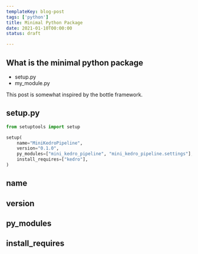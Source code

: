 ```yaml
---
templateKey: blog-post
tags: ['python']
title: Minimal Python Package
date: 2021-01-10T00:00:00
status: draft

---
```




## What is the minimal python package

* setup.py
* my_module.py


This post is somewhat inspired by the bottle framework.


## setup.py

``` python
from setuptools import setup

setup(
    name="MiniKedroPipeline",
    version="0.1.0",
    py_modules=["mini_kedro_pipeline", "mini_kedro_pipeline.settings"],
    install_requires=["kedro"],
)
```

## name

## version

## py_modules

## install_requires
